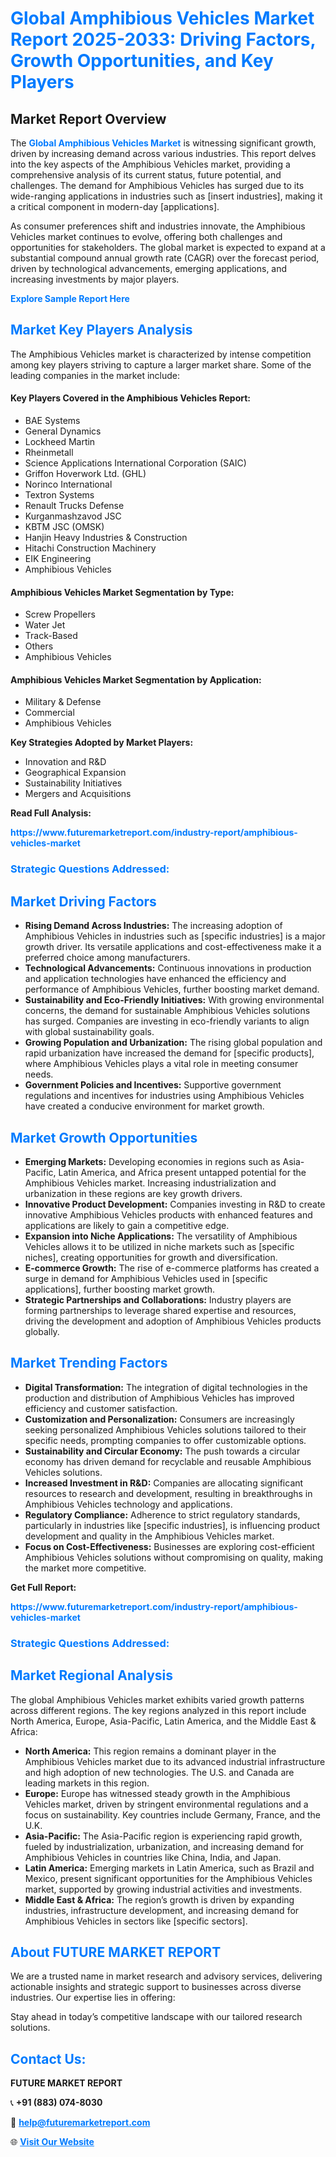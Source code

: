 <h1 style="color: #007BFF;">Global Amphibious Vehicles Market Report 2025-2033: Driving Factors, Growth Opportunities, and Key Players</h1>

<section id="overview">
<h2>Market Report Overview</h2>
<p>The <a href="https://www.futuremarketreport.com/industry-report/amphibious-vehicles-market" style="color: #007BFF; text-decoration: none;"><strong>Global Amphibious Vehicles Market</strong></a> is witnessing significant growth, driven by increasing demand across various industries. This report delves into the key aspects of the Amphibious Vehicles market, providing a comprehensive analysis of its current status, future potential, and challenges. The demand for Amphibious Vehicles has surged due to its wide-ranging applications in industries such as [insert industries], making it a critical component in modern-day [applications].</p>
<p>As consumer preferences shift and industries innovate, the Amphibious Vehicles market continues to evolve, offering both challenges and opportunities for stakeholders. The global market is expected to expand at a substantial compound annual growth rate (CAGR) over the forecast period, driven by technological advancements, emerging applications, and increasing investments by major players.</p>
</section>

<section id="overview">
<p><a href="https://www.futuremarketreport.com/request-sample/reportId=99864" style="color: #007BFF; text-decoration: none;"><strong>Explore Sample Report Here</strong></a></p>
</section>

<section id="key-players">
<h2 style="color: #007BFF;">Market Key Players Analysis</h2>
<p>The Amphibious Vehicles market is characterized by intense competition among key players striving to capture a larger market share. Some of the leading companies in the market include:</p>
<h4>Key Players Covered in the Amphibious Vehicles Report:</h4>
<ul><li>BAE Systems</li><li>General Dynamics</li><li>Lockheed Martin</li><li>Rheinmetall</li><li>Science Applications International Corporation (SAIC)</li><li>Griffon Hoverwork Ltd. (GHL)</li><li>Norinco International</li><li>Textron Systems</li><li>Renault Trucks Defense</li><li>Kurganmashzavod JSC</li><li>KBTM JSC (OMSK)</li><li>Hanjin Heavy Industries &amp; Construction</li><li>Hitachi Construction Machinery</li><li>EIK Engineering</li><li>Amphibious Vehicles</li></ul>
<h4>Amphibious Vehicles Market Segmentation by Type:</h4>
<ul><li>Screw Propellers</li><li>Water Jet</li><li>Track-Based</li><li>Others</li><li>Amphibious Vehicles</li></ul>

<h4>Amphibious Vehicles Market Segmentation by Application:</h4>
<ul><li>Military &amp; Defense</li><li>Commercial</li><li>Amphibious Vehicles</li></ul>
<p><strong>Key Strategies Adopted by Market Players:</strong></p>
<ul>
<li>Innovation and R&D</li>
<li>Geographical Expansion</li>
<li>Sustainability Initiatives</li>
<li>Mergers and Acquisitions</li>
</ul>
</section>

<section>
<p><strong>Read Full Analysis: </strong></p><a href="https://www.futuremarketreport.com/industry-report/amphibious-vehicles-market" style="color: #007BFF; text-decoration: none;"><strong>https://www.futuremarketreport.com/industry-report/amphibious-vehicles-market</strong></a>
<h3 style="color: #007BFF;">Strategic Questions Addressed:</h3>
</section>

<section id="driving-factors">
<h2 style="color: #007BFF;">Market Driving Factors</h2>
<ul>
<li><strong>Rising Demand Across Industries:</strong> The increasing adoption of Amphibious Vehicles in industries such as [specific industries] is a major growth driver. Its versatile applications and cost-effectiveness make it a preferred choice among manufacturers.</li>
<li><strong>Technological Advancements:</strong> Continuous innovations in production and application technologies have enhanced the efficiency and performance of Amphibious Vehicles, further boosting market demand.</li>
<li><strong>Sustainability and Eco-Friendly Initiatives:</strong> With growing environmental concerns, the demand for sustainable Amphibious Vehicles solutions has surged. Companies are investing in eco-friendly variants to align with global sustainability goals.</li>
<li><strong>Growing Population and Urbanization:</strong> The rising global population and rapid urbanization have increased the demand for [specific products], where Amphibious Vehicles plays a vital role in meeting consumer needs.</li>
<li><strong>Government Policies and Incentives:</strong> Supportive government regulations and incentives for industries using Amphibious Vehicles have created a conducive environment for market growth.</li>
</ul>
</section>

<section id="growth-opportunities">
<h2 style="color: #007BFF;">Market Growth Opportunities</h2>
<ul>
<li><strong>Emerging Markets:</strong> Developing economies in regions such as Asia-Pacific, Latin America, and Africa present untapped potential for the Amphibious Vehicles market. Increasing industrialization and urbanization in these regions are key growth drivers.</li>
<li><strong>Innovative Product Development:</strong> Companies investing in R&D to create innovative Amphibious Vehicles products with enhanced features and applications are likely to gain a competitive edge.</li>
<li><strong>Expansion into Niche Applications:</strong> The versatility of Amphibious Vehicles allows it to be utilized in niche markets such as [specific niches], creating opportunities for growth and diversification.</li>
<li><strong>E-commerce Growth:</strong> The rise of e-commerce platforms has created a surge in demand for Amphibious Vehicles used in [specific applications], further boosting market growth.</li>
<li><strong>Strategic Partnerships and Collaborations:</strong> Industry players are forming partnerships to leverage shared expertise and resources, driving the development and adoption of Amphibious Vehicles products globally.</li>
</ul>
</section>

<section id="trending-factors">
<h2 style="color: #007BFF;">Market Trending Factors</h2>
<ul>
<li><strong>Digital Transformation:</strong> The integration of digital technologies in the production and distribution of Amphibious Vehicles has improved efficiency and customer satisfaction.</li>
<li><strong>Customization and Personalization:</strong> Consumers are increasingly seeking personalized Amphibious Vehicles solutions tailored to their specific needs, prompting companies to offer customizable options.</li>
<li><strong>Sustainability and Circular Economy:</strong> The push towards a circular economy has driven demand for recyclable and reusable Amphibious Vehicles solutions.</li>
<li><strong>Increased Investment in R&D:</strong> Companies are allocating significant resources to research and development, resulting in breakthroughs in Amphibious Vehicles technology and applications.</li>
<li><strong>Regulatory Compliance:</strong> Adherence to strict regulatory standards, particularly in industries like [specific industries], is influencing product development and quality in the Amphibious Vehicles market.</li>
<li><strong>Focus on Cost-Effectiveness:</strong> Businesses are exploring cost-efficient Amphibious Vehicles solutions without compromising on quality, making the market more competitive.</li>
</ul>
</section>

<section>
<p><strong>Get Full Report: </strong></p><a href="https://www.futuremarketreport.com/industry-report/amphibious-vehicles-market" style="color: #007BFF; text-decoration: none;"><strong>https://www.futuremarketreport.com/industry-report/amphibious-vehicles-market</strong></a>
<h3 style="color: #007BFF;">Strategic Questions Addressed:</h3>
</section>


<section id="regional-analysis">
<h2 style="color: #007BFF;">Market Regional Analysis</h2>
<p>The global Amphibious Vehicles market exhibits varied growth patterns across different regions. The key regions analyzed in this report include North America, Europe, Asia-Pacific, Latin America, and the Middle East & Africa:</p>
<ul>
<li><strong>North America:</strong> This region remains a dominant player in the Amphibious Vehicles market due to its advanced industrial infrastructure and high adoption of new technologies. The U.S. and Canada are leading markets in this region.</li>
<li><strong>Europe:</strong> Europe has witnessed steady growth in the Amphibious Vehicles market, driven by stringent environmental regulations and a focus on sustainability. Key countries include Germany, France, and the U.K.</li>
<li><strong>Asia-Pacific:</strong> The Asia-Pacific region is experiencing rapid growth, fueled by industrialization, urbanization, and increasing demand for Amphibious Vehicles in countries like China, India, and Japan.</li>
<li><strong>Latin America:</strong> Emerging markets in Latin America, such as Brazil and Mexico, present significant opportunities for the Amphibious Vehicles market, supported by growing industrial activities and investments.</li>
<li><strong>Middle East & Africa:</strong> The region’s growth is driven by expanding industries, infrastructure development, and increasing demand for Amphibious Vehicles in sectors like [specific sectors].</li>
</ul>
</section>

<footer>
<h2 style="color: #007BFF;">About FUTURE MARKET REPORT</h2>
<p>We are a trusted name in market research and advisory services, delivering actionable insights and strategic support to businesses across diverse industries. Our expertise lies in offering:</p>

<p>Stay ahead in today’s competitive landscape with our tailored research solutions.</p>

<h2 style="color: #007BFF;">Contact Us:</h2>
<p><strong>FUTURE MARKET REPORT</strong></p>
<p>📞 <strong>+91 (883) 074-8030</strong></p>
<p>📧 <strong><a href="mailto:help@futuremarketreport.com" style="color: #007BFF;">help@futuremarketreport.com</a></strong></p>
<p>🌐 <strong><a href="https://www.futuremarketreport.com/" style="color: #007BFF;">Visit Our Website</a></strong></p>
</footer>